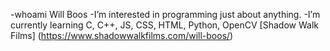 -whoami Will Boos
-I’m interested in programming just about anything. 
-I’m currently learning C, C++, JS, CSS, HTML, Python, OpenCV
[Shadow Walk Films] (https://www.shadowwalkfilms.com/will-boos/)
